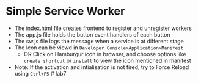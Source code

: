 # Simple Service Worker 
- The index.html file creates frontend to register and unregister workers
- The app.js file holds the button event handlers of each button
- The sw.js file logs the message when a service is at different stage
- The Icon can be viewd in `Developer Console>Application>Manifest`
    - OR Click on Hamburgur icon in browser, and choose options like `create shortcut` or `install` to view the icon mentioned in manifest
- Note: If the activation and intialisation is not fired, try to Force Reload using `Ctrl+F5`
#   l a b 7  
 